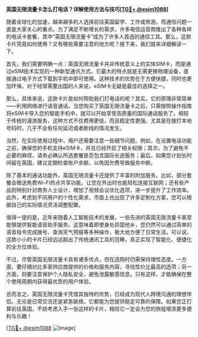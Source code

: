 **英国无限流量卡怎么打电话？详解使用方法与技巧[[TG💪+ @esim1088](https://t.me/s/esim1088)]**

随着全球化的加速，越来越多的人选择前往英国留学、工作或旅游。而通信问题一直是大家关心的重点。为了满足不断增长的需求，许多电信运营商推出了各种各样的电话卡套餐，其中“英国无限流量卡”成为了许多人首选的通信工具。那么，这款卡片究竟如何使用？又有哪些需要注意的地方呢？接下来，我们就来详细解读一下。

首先，我们需要明确一点：英国无限流量卡并非传统意义上的实体SIM卡，而是通过eSIM技术实现的一种新型通讯方式。它最大的特点就是无需更换物理设备，直接通过电子方式下载到手机中即可使用。这种技术的优势在于方便快捷，同时也更加环保。对于经常需要出国的人来说，eSIM卡无疑是最佳的选择之一。

那么，具体来说，这款卡片是如何帮助我们打电话的呢？其实，它的原理非常简单——利用网络进行语音通话。当您购买了英国无限流量卡之后，只需按照操作指南将eSIM卡导入您的智能手机中，就可以开始享受高质量的国际通话服务了。相较于传统的漫游服务，这种方式不仅费用更低，而且稳定性更强。尤其是在拨打本地号码时，几乎不会有任何延迟或者断线的情况发生。

当然，在实际使用过程中，用户还需要注意一些细节问题。例如，在设置电话功能之前，确保您的手机支持eSIM卡，并且已经开启了相关权限；其次，为了避免不必要的麻烦，请务必确认所选套餐是否包含国际长途服务；最后，如果您计划长时间留在英国，建议定期检查账户余额，以免因欠费导致服务中断。

除了基本的通话功能外，英国无限流量卡还提供了丰富的附加服务。比如，部分套餐会赠送免费Wi-Fi热点共享功能，让您在外出时也能轻松连接互联网；还有些产品则特别针对商务人士设计，增加了视频会议优化选项，进一步提升了工作效率。此外，考虑到不同用户的个性化需求，市面上也出现了许多定制化方案，您可以根据自己的实际情况灵活调整配置。

值得一提的是，近年来随着人工智能技术的发展，一些先进的英国无限流量卡甚至能够提供智能语音助手服务。这意味着即使身处异国他乡，您仍然可以通过简单的语音指令完成拨号、查询天气预报等多种操作，极大地方便了日常生活。可以说，这款小小的卡片已经远远超出了传统通讯工具的范畴，真正实现了智能化、便捷化的全方位体验。

不过，尽管英国无限流量卡具有诸多优点，但在选购时仍需保持理性态度。一方面，要仔细对比多家供应商提供的价格和服务内容，寻找性价比最高的选项；另一方面，则要注意保护个人隐私安全，避免泄露敏感信息。只有这样，才能确保在整个使用周期内获得最优质的用户体验。

总而言之，英国无限流量卡凭借其独特的优势，已经成为现代人跨境沟通的理想伴侣。无论是日常交流还是紧急联络，它都能为您提供稳定可靠的保障。如果您正打算前往英国，不妨考虑入手一张这样的卡片，相信它一定会为您的旅程增添更多便利与乐趣！

[[TG💪+ @esim1088](https://t.me/s/esim1088) ![Image](https://i.postimg.cc/4NQfJmqS/Snipaste-2025-05-13-00-14-12.png)]